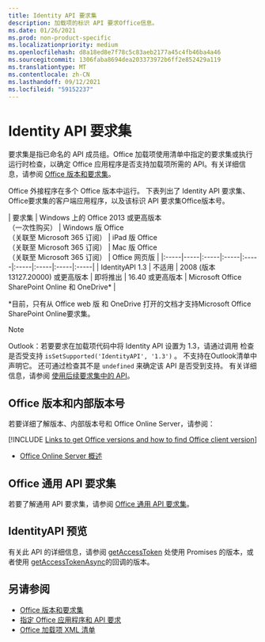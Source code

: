 ```yaml
---
title: Identity API 要求集
description: 加载项的标识 API 要求Office信息。
ms.date: 01/26/2021
ms.prod: non-product-specific
ms.localizationpriority: medium
ms.openlocfilehash: d8a18ed8e7f78c5c83aeb2177a45c4fb46ba4a46
ms.sourcegitcommit: 1306faba8694dea203373972b6ff2e852429a119
ms.translationtype: MT
ms.contentlocale: zh-CN
ms.lasthandoff: 09/12/2021
ms.locfileid: "59152237"
---
```

# <a name="identity-api-requirement-sets"></a>Identity API 要求集

要求集是指已命名的 API 成员组。Office 加载项使用清单中指定的要求集或执行运行时检查，以确定 Office 应用程序是否支持加载项所需的 API。有关详细信息，请参阅 [Office 版本和要求集](../../develop/office-versions-and-requirement-sets.md)。

Office 外接程序在多个 Office 版本中运行。 下表列出了 Identity API 要求集、Office要求集的客户端应用程序，以及该标识 API 要求集Office版本号。

|  要求集  | Windows 上的 Office 2013 或更高版本<br>（一次性购买） | Windows 版 Office<br>（关联至 Microsoft 365 订阅） |  iPad 版 Office<br>（关联至 Microsoft 365 订阅）  |  Mac 版 Office<br>（关联至 Microsoft 365 订阅）  | Office 网页版  |
|:-----|-----|:-----|:-----|:-----|:-----|:-----|:-----|:-----|
| IdentityAPI 1.3  | 不适用 | 2008 (版本 13127.20000) 或更高版本 | 即将推出 | 16.40 或更高版本 | Microsoft Office SharePoint Online 和 OneDrive\* |

\*目前，只有从 Office web 版 和 OneDrive 打开的文档才支持Microsoft Office SharePoint Online要求集。

> [!NOTE]
> Outlook：若要要求在加载项代码中将 Identity API 设置为 1.3，请通过调用 检查是否受支持 `isSetSupported('IdentityAPI', '1.3')` 。 不支持在Outlook清单中声明它。 还可通过检查其不是 `undefined` 来确定该 API 是否受到支持。 有关详细信息，请参阅 [使用后续要求集中的 API](outlook-api-requirement-sets.md#using-apis-from-later-requirement-sets)。

## <a name="office-versions-and-build-numbers"></a>Office 版本和内部版本号

若要详细了解版本、内部版本号和 Office Online Server，请参阅：

[!INCLUDE [Links to get Office versions and how to find Office client version](../../includes/links-get-office-versions-builds.md)]
- [Office Online Server 概述](/officeonlineserver/office-online-server-overview)

## <a name="office-common-api-requirement-sets"></a>Office 通用 API 要求集

若要了解通用 API 要求集，请参阅 [Office 通用 API 要求集](office-add-in-requirement-sets.md)。

## <a name="identityapi-preview"></a>IdentityAPI 预览

有关此 API 的详细信息，请参阅 [getAccessToken](/javascript/api/office-runtime/officeruntime.auth#getaccesstoken-options-) 处使用 Promises 的版本，或者使用 [getAccessTokenAsync](/javascript/api/office/office.auth#getAccessTokenAsync_options__callback_)的回调的版本。

## <a name="see-also"></a>另请参阅

- [Office 版本和要求集](../../develop/office-versions-and-requirement-sets.md)
- [指定 Office 应用程序和 API 要求](../../develop/specify-office-hosts-and-api-requirements.md)
- [Office 加载项 XML 清单](../../develop/add-in-manifests.md)
